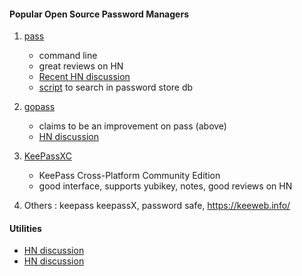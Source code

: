 #### Popular Open Source Password Managers 
 
1. [pass](https://www.passwordstore.org/)
    - command line
    - great reviews on HN
    - [Recent HN discussion](https://news.ycombinator.com/item?id=14819136)
    - [script](https://github.com/raamdev/bin/blob/master/fpass) to search in password store db

2. [gopass](https://github.com/justwatchcom/gopass) 
    - claims to be an improvement on pass (above)
    - [HN discussion](https://news.ycombinator.com/item?id=13551692)

3. [KeePassXC](https://keepassxc.org)
    - KeePass Cross-Platform Community Edition
    - good interface, supports yubikey, notes, good reviews on HN    

4. Others : keepass keepassX, password safe, https://keeweb.info/

#### Utilities
- [HN discussion](https://news.ycombinator.com/item?id=14776620)
- [HN discussion](https://news.ycombinator.com/item?id=14813678)
